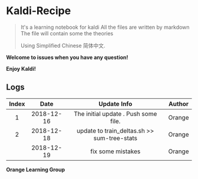 # Kaldi-Recipe
> It's a learning notebook for kaldi
> All the files are written by markdown
> The file will contain some the theories
>
> Using Simplified Chinese 简体中文.



**Welcome to issues when you have any question!**

**Enjoy Kaldi!**

## Logs

| Index |    Date    |                 Update Info                 | Author |
| :---: | :--------: | :-----------------------------------------: | :----: |
|   1   | 2018-12-16 |    The initial update . Push some file.     | Orange |
|   2   | 2018-12-18 | update to train_deltas.sh >> sum-tree-stats | Orange |
|       | 2018-12-19 |              fix some mistakes              | Orange |



**Orange Learning Group**